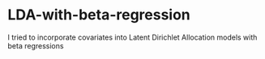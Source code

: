 # LDA-with-beta-regression
I tried to incorporate covariates into Latent Dirichlet Allocation models with beta regressions
